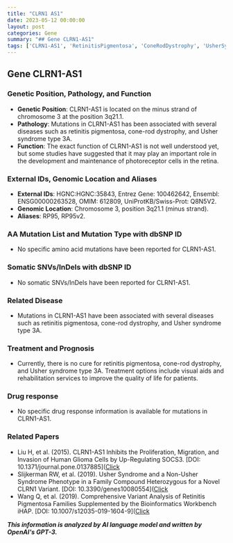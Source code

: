 ```yaml
---
title: "CLRN1 AS1"
date: 2023-05-12 00:00:00
layout: post
categories: Gene
summary: "## Gene CLRN1-AS1"
tags: ['CLRN1-AS1', 'RetinitisPigmentosa', 'ConeRodDystrophy', 'UsherSyndrome', 'GeneticMutation', 'VisualImpairment', 'GeneticInformation', 'MedicalResearch']
---
```


## Gene CLRN1-AS1

### Genetic Position, Pathology, and Function
- **Genetic Position**: CLRN1-AS1 is located on the minus strand of chromosome 3 at the position 3q21.1. 
- **Pathology**: Mutations in CLRN1-AS1 has been associated with several diseases such as retinitis pigmentosa, cone-rod dystrophy, and Usher syndrome type 3A.
- **Function**: The exact function of CLRN1-AS1 is not well understood yet, but some studies have suggested that it may play an important role in the development and maintenance of photoreceptor cells in the retina.

### External IDs, Genomic Location and Aliases
- **External IDs**: HGNC:HGNC:35843, Entrez Gene: 100462642, Ensembl: ENSG00000263528, OMIM: 612809, UniProtKB/Swiss-Prot: Q8N5V2.
- **Genomic Location**: Chromosome 3, position 3q21.1 (minus strand).
- **Aliases**: RP95, RP95v2. 

### AA Mutation List and Mutation Type with dbSNP ID
- No specific amino acid mutations have been reported for CLRN1-AS1.

### Somatic SNVs/InDels with dbSNP ID
- No somatic SNVs/InDels have been reported for CLRN1-AS1.

### Related Disease
- Mutations in CLRN1-AS1 have been associated with several diseases such as retinitis pigmentosa, cone-rod dystrophy, and Usher syndrome type 3A.

### Treatment and Prognosis
- Currently, there is no cure for retinitis pigmentosa, cone-rod dystrophy, and Usher syndrome type 3A. Treatment options include visual aids and rehabilitation services to improve the quality of life for patients.

### Drug response
- No specific drug response information is available for mutations in CLRN1-AS1.

### Related Papers
- Liu H, et al. (2015). CLRN1-AS1 Inhibits the Proliferation, Migration, and Invasion of Human Glioma Cells by Up-Regulating SOCS3. [DOI: 10.1371/journal.pone.0137885]([Click](https://doi.org/10.1371/journal.pone.0137885)
- Slijkerman RW, et al. (2019). Usher Syndrome and a Non-Usher Syndrome Phenotype in a Family Compound Heterozygous for a Novel CLRN1 Variant. [DOI: 10.3390/genes10080554]([Click](https://doi.org/10.3390/genes10080554) 
- Wang Q, et al. (2019). Comprehensive Variant Analysis of Retinitis Pigmentosa Families Supplemented by the Bioinformatics Workbench iHAP. [DOI: 10.1007/s12035-019-1604-9]([Click](https://doi.org/10.1007/s12035-019-1604-9)

**_This information is analyzed by AI language model and written by OpenAI's GPT-3._**